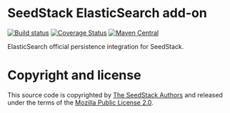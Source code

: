 # SeedStack ElasticSearch add-on

[![Build status](https://travis-ci.org/seedstack/elasticsearch-addon.svg?branch=master)](https://travis-ci.org/seedstack/elasticsearch-addon) [![Coverage Status](https://coveralls.io/repos/seedstack/elasticsearch-addon/badge.svg?branch=master)](https://coveralls.io/r/seedstack/elasticsearch-addon?branch=master) [![Maven Central](https://maven-badges.herokuapp.com/maven-central/org.seedstack.addons.elasticsearch/elasticsearch/badge.svg?style=flat)](https://maven-badges.herokuapp.com/maven-central/org.seedstack.addons.elasticsearch/elasticsearch)

ElasticSearch official persistence integration for SeedStack.

# Copyright and license

This source code is copyrighted by [The SeedStack Authors](https://github.com/seedstack/seedstack/blob/master/AUTHORS) and
released under the terms of the [Mozilla Public License 2.0](https://www.mozilla.org/MPL/2.0/). 
